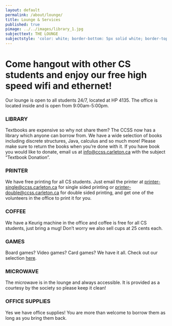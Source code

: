 ```yaml
---
layout: default
permalink: /about/lounge/
title: Lounge & Services
published: true
pimage: ../../images/library_1.jpg
subjecttext: THE LOUNGE
subjectstyle: 'color: white; border-bottom: 5px solid white; border-top: 5px solid white;'
---
```

<div class='title-details-full-page'>
  <!--h1 class='big-page-title centered'>THE LOUNGE</h1-->
  <div class='content-wrap'>
    <h1>Come hangout with other CS students and enjoy our free high speed wifi and ethernet!</h1>
    <p>Our lounge is open to all students 24/7, located at HP 4135. The office is located inside and is open from 9:00am-5:00pm.<!-- See our office hours <a href='https://docs.google.com/document/d/1xhDxY5kxrM99Skak515VcjEzoZBD2W7kBjC18-4Vyhk/edit?usp=sharing' target="_blank">here</a>.--></p>
    <h3>LIBRARY</h3>
    <p>Textbooks are expensive so why not share them? The CCSS now has a library which anyone can borrow from. We have a wide selection of books including discrete structures, Java, calculus and so much more! Please make sure to return the books when you’re done with it. If you have book you would like to donate, email us at <a href="mailto:info@ccss.carleton.ca" target="_blank">info@ccss.carleton.ca</a> with the subject “Textbook Donation”.</p>
    <h3>PRINTER</h3>
    <p>We have free printing for all CS students. Just email the printer at <a href="mailto:printer-single@ccss.carleton.ca" target="_blank">printer-single@ccss.carleton.ca</a> for single sided printing or <a href="printer-double@ccss.carleton.ca " target="_blank">printer-double@ccss.carleton.ca</a> for double sided printing, and get one of the volunteers in the office to print it for you.</p>
    <h3>COFFEE</h3>
    <p>We have a Keurig machine in the office and coffee is free for all CS students, just bring a mug! Don’t worry we also sell cups at 25 cents each.</p>
    <h3>GAMES</h3>
    <p>Board games? Video games? Card games? We have it all. Check out our selection <a href='https://docs.google.com/spreadsheets/d/1U95tQdS5STzrbfIILKGxJU-YITvph1yzRQ9tKfhiFj4/edit?usp=sharing' target="_blank">here</a>.</p>
  <h3>MICROWAVE</h3>
  <p>The microwave is in the lounge and always accessible. It is provided as a courtesy by the society so please keep it clean!</p>
  <h3>OFFICE SUPPLIES</h3>
  <p>Yes we have office supplies! You are more than welcome to borrow them as long as you bring them back.</p>
  <!--

Stapler
Whiteboard Markers
Hole Puncher
CDs
Etc

  -->
</div>
